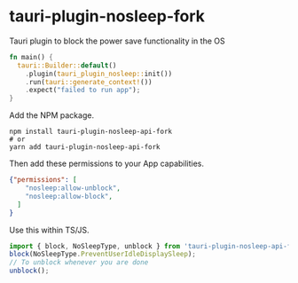 # tauri-plugin-nosleep-fork

Tauri plugin to block the power save functionality in the OS

```rust
fn main() {
  tauri::Builder::default()
    .plugin(tauri_plugin_nosleep::init())
    .run(tauri::generate_context!())
    .expect("failed to run app");
}
```


Add the NPM package.

```console
npm install tauri-plugin-nosleep-api-fork
# or
yarn add tauri-plugin-nosleep-api-fork
```


Then add these permissions to your App capabilities.

```json
{"permissions": [
    "nosleep:allow-unblock",
    "nosleep:allow-block",
  ]
}
```


Use this within TS/JS.

```js
import { block, NoSleepType, unblock } from 'tauri-plugin-nosleep-api-fork'
block(NoSleepType.PreventUserIdleDisplaySleep);
// To unblock whenever you are done
unblock();
```